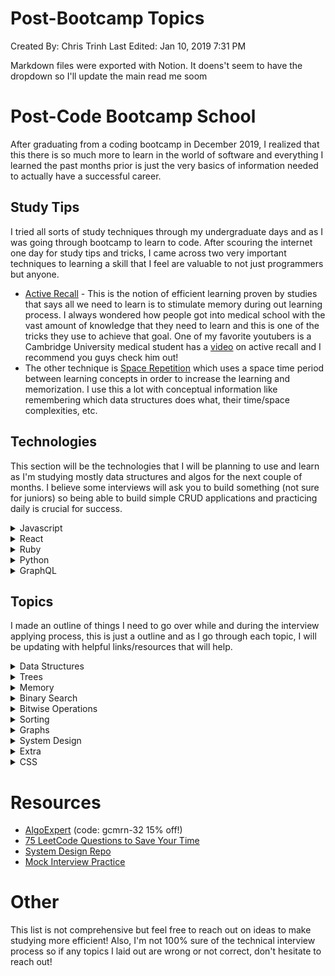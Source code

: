 # Post-Bootcamp Topics

Created By: Chris Trinh
Last Edited: Jan 10, 2019 7:31 PM

Markdown files were exported with Notion. It doens't seem to have the dropdown so I'll update the main read me soom

# Post-Code Bootcamp School

After graduating from a coding bootcamp in December 2019, I realized that this there is so much more to learn in the world of software and everything I learned the past months prior is just the very basics of information needed to actually have a successful career.

## Study Tips

I tried all sorts of study techniques through my undergraduate days and as I was going through bootcamp to learn to code. After scouring the internet one day for study tips and tricks, I came across two very important techniques to learning a skill that I feel are valuable to not just programmers but anyone. 

- [Active Recall](https://en.wikipedia.org/wiki/Active_recall) - This is the notion of efficient learning proven by studies that says all we need to learn is to stimulate memory during out learning process. I always wondered how people got into medical school with the vast amount of knowledge that they need to learn and this is one of the tricks they use to achieve that goal. One of my favorite youtubers is a Cambridge University medical student has a [video](https://www.youtube.com/watch?v=ukLnPbIffxE&t=1072s) on active recall and I recommend you guys check him out!
- The other technique is [Space Repetition](https://en.wikipedia.org/wiki/Spaced_repetition) which uses a space time period between learning concepts in order to increase the learning and memorization. I use this a lot with conceptual information like remembering which data structures does what, their time/space complexities, etc.

## Technologies

This section will be  the technologies that I will be planning to use and learn as I'm studying mostly data structures and algos for the next couple of months. I believe some interviews will ask you to build something (not sure for juniors) so being able to build simple CRUD applications and practicing daily is crucial for success.

<details>
<summary>Javascript</summary>
    
* [Map vs Object](https://medium.com/front-end-weekly/es6-map-vs-object-what-and-when-b80621932373)
* Hoisting & Anonymous Functions
* Closures

</details>

<details>
<summary>React</summary>
    
* React Hooks

</details>

<details>
<summary>Ruby</summary>

</details>

<details><summary>Python</summary></details>
<details><summary>GraphQL</summary></details>

## Topics

I made an outline of things I need to go over while and during the interview applying process, this is just a outline and as I go through each topic, I will be updating with helpful links/resources that will help.

<details>
<summary>Data Structures</summary> 

* ## Arrays
  * Arrays are stored contiguous in memory
  * Static array has a fixed length at compile time
  * Dynamic arrays grows as the elements in the array increases
  * Amortized Analysis is the complexity of an algorithm
  * Accessing an element takes O(1) time
  * Traversing an array takes O(N) time
  * Copying an array takes O(N) time and space
  * Inserting into an array takes O(N) time because we have to shift elements N spaces
  * .pop() is O(1) since we are removing from the end and not shifting
    * .shift() is O(1) we have to move elements accordingly
* ## Strings
  * Strings are stored as an array of integers in ASCII encoding standards in memory
  * Traversing a string takes O(N) time
  * Copying a string takes O(N) time and O(1) space
  * Retrieving an element in a string is O(1) time because in memory, they are stored as an array of integers
  * Strings are immutable for most modern languages
* ## Linked List
  * Sequence of nodes that are stored non-contiguously in memory
  * Properties of a head, tail, and length
  * Singly, doubly, multiply, and circularly linked
  * Access and Search take O(n) time and space
  * Insert and Delete take O(1) time and O(n) space
* ## Stacks && Queues
  * Stacks = LIFO (stack of books)
  * Queue = FIFO (line to pay groceries)
  * Both have O(1) add/delete time complexity 
  * Searching elements takes O(N) time
  * Storing elements takes O(N) time
* ## Hash
* ## Trees
  * Balanced vs Unbalanced Tree
    * 
  * Heap / Priority Queue / Binary Heap
  * Tries
* ## Graphs
  * How to do graph problems?
    * Use a structure to check visited nodes while traversing
    * DFS or BFS
  * Vertices are nodes and edges are the connections
  * Directed vs Undirected Graph
  * Cyclic Graph
  * Traversing a graph takes O(V + E) time and Space is O(V + E) where V is the number of nodes and E is the number of edges connecting each node
</details>

</details>

<details>
<summary>Trees</summary>
    
  * Breadth-first Search (DFS) 
  * Depth-first Search (DFS)
  * In-Order
    * left, self, right
  * Pre-Order
    * self, left, right
  * Post-Order 
    * left, right, self
  * Binary Search Trees (BST)
    * Properties
      * Nodes have at most 2 children
      * All values on the left of a node are less than its value
      * All the values on the right must be greater than the value
    * Insert, Delete, Search are all O(log n) time
    * Height is the number of edges between root and farthest leaf in the tree
  + Heap / Priority Queue / Binary Heap

</details>
<details>
<summary>Memory</summary>

* Memory lives in a bounded canvas in the computer that can store data.
* Memory is stored as base2 format or BITS
* Back to Back memory spots are slots that are right next to each other
* Bits is the unit used in memory (0s and 1s)
* One memory slot holds 8 bits or 1 byte
* Endianness is the order of bytes representing information in binary form

</details>
<details>
<summary>Binary Search</summary>

* Is the array sorted?
* O(log n) time
</details>

<details>
<summary>Bitwise Operations</summary>

</details>

<details>
<summary>Sorting</summary>

+General Information
+Stability
+Time / Space Complexity
+Merge Sort
+Quick Sort
+Radix Sort
+Bubble Sort
+Insertion Sort
+Selection Sort
</details>

<details>
<summary>Graphs</summary>
</details>

<details>
<summary>System Design</summary>
</details>

<details>
<summary>Extra</summary>
    
+Recursion
+Dynamic Programming
+Object-Oriented Programming
+Design Patterns
+Cache
+Processes and Threads

</details>

<details>
<summary>CSS</summary>
</details>

# Resources

- [AlgoExpert](https://www.algoexpert.io/product) (code: gcmrn-32 15% off!)
- [75 LeetCode Questions to Save Your Time](https://www.teamblind.com/post/New-Year-Gift---Curated-List-of-Top-100-LeetCode-Questions-to-Save-Your-Time-OaM1orEU)
- [System Design Repo](https://github.com/donnemartin/system-design-primer)
- [Mock Interview Practice](https://www.pramp.com)

# Other

This list is not comprehensive but feel free to reach out on ideas to make studying more efficient! Also, I'm not 100% sure of the technical interview process so if any topics I laid out are wrong or not correct, don't hesitate to reach out!
